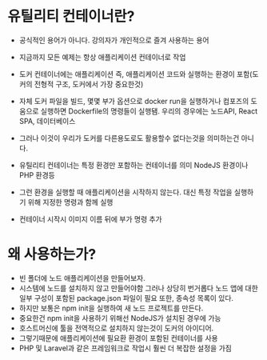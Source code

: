 # 유틸리티 컨테이너란?

- 공식적인 용어가 아니다. 강의자가 개인적으로 즐겨 사용하는 용어
- 지금까지 모든 예제는 항상 애플리케이션 컨테이너로 작업
- 도커 컨테이너에는 애플리케이션 즉, 애플리케이션 코드와 실행하는 환경이 포함(도커의 전형적 구조, 도커에서 가장 중요한것)
- 자체 도커 파일을 빌드, 몇몇 부가 옵션으로 docker run을 실행하거나 컴포즈의 도움으로 실행하면 Dockerfile의 명령들이 실행됌.
  우리의 경우에는 노드API, React SPA, 데이터베이스
- 그러나 이것이 우리가 도커를 다른용도로도 활용할수 없다는것을 의미하는건 아니다.
- 유틸리티 컨테이너는 특정 환경만 포함하는 컨테이너를 의미 NodeJS 환경이나 PHP 환경등

- 그런 환경을 실행할 때 애플리케이션을 시작하지 않는다. 대신 특정 작업을 실행하기 위해 지정한 명령과 함께 실행
- 컨테이너 시작시 이미지 이름 뒤에 부가 명령 추가

# 왜 사용하는가?

- 빈 폴더에 노드 애플리케이션을 만들어보자.
- 시스템에 노드를 설치하지 않고 만들어야함 그러나 상당히 번거롭다 노드 앱에 대한 일부 구성이 포함된 package.json 파일이 필요 또한, 종속성 목록이 있다.
- 하지만 보통은 npm init을 실행하여 새 노드 프로젝트를 만든다.
- 중요한건 npm init을 사용하기 위해선 NodeJS가 설치된 경우에 가능
- 호스트머신에 툴을 전역적으로 설치하지 않는것이 도커의 아이디어.
- 그렇기때문에 애플리케이션에 필요환 환경이 포함된 컨테이너를 사용
- PHP 및 Laravel과 같은 프레임워크로 작업시 훨씬 더 복잡한 설정을 가짐
